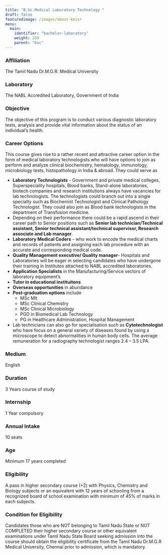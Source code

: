 ```yaml
---
title: "B.Sc.Medical Laboratory Technology "
draft: false
featuredimage: /images/about-kmisr
menu:
  main:
    identifier: "bachelor-laboratory"
    weight: 230
    parent: "bsc"
---
```


### Affiliation

The Tamil Nadu Dr.M.G.R. Medical University

### Laboratory

The NABL Accredited Laboratory, Government of India

### Objective

The objective of this program is to conduct various diagnostic laboratory tests, analysis and provide vital information about the status of an individual’s health.

### Career Options

This course gives rise to a rather recent and attractive career option in the form of medical laboratory technologists who will have options to join as perform and analyze clinical biochemistry, hematology, immunology, microbiology tests, histopathology in India & abroad. They could serve as

- **Laboratory Technologists** - Government and private medical colleges, Superspeciality hospitals, Blood banks, Stand-alone laboratories, biotech companies and research institutions always have vacancies for lab technologists. The technologists could branch out into a single specialty such as Biochemist Technologist and Clinical Pathology Technologist. They could also join as Blood bank technologists in the department of Transfusion medicine.
- Depending on their performance there could be a rapid ascend in their career path to Senior positions such as **Senior lab technician/Technical assistant, Senior technical assistant/technical supervisor, Research associate and Lab manager**.
- **Laboratory Medical Coders** - who work to encode the medical charts and records of patients and assigning each lab procedure with an accurate and corresponding medical code.
- **Quality Management executive/ Quality manager**- Hospitals and Laboratories will be eager in selecting candidates who have undergone their training in Institutes attached to NABL accredited laboratories.
- **Application Specialists** in the Manufacturing/Service sectors of laboratory equipment’s
- **Tutor in educational instituitons**
- **Overseas opportunities** in abundance
- **Post-graduation options** include
  - MSc Mlt
  - MSc Clinical Chemistry
  - MSc Clinical Microbiology
  - PGD in Biomedical Lab Technology
  - PG in Healthcare Administration, Hospital Management
- Lab technicians can also go for specialisation such as **Cytotechnologist** who have focus on a general variety of diseases found by using a microscope to detect abnormalities in human body cells.
  The average remuneration for a radiography technologist ranges 2.4 – 3.5 LPA.

### Medium

English

### Duration

3 Years course of study

### Internship

1 Year compulsory

### Annual Intake

10 seats

### Age

Minimum 17 years completed

### Eligibility

A pass in higher secondary course (+2) with Physics, Chemistry and Biology subjects or an equivalent with 12 years of schooling from a recognized board of school examination with minimum of 45% of marks in each subjects.

### Condition for Eligibility

Candidates those who are NOT belonging to Tamil Nadu State or NOT COMPLETED their higher secondary course or other equivalent examinations under Tamil Nadu State Board seeking admission into the course should obtain the eligibility certificate from the Tamil Nadu Dr.M.G.R Medical University, Chennai prior to admission, which is mandatory.
